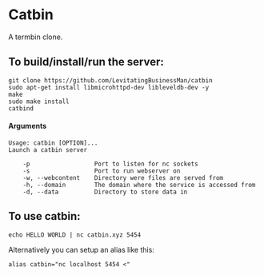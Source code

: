 # Catbin
A termbin clone.

## To build/install/run the server:
```SH
git clone https://github.com/LevitatingBusinessMan/catbin
sudo apt-get install libmicrohttpd-dev libleveldb-dev -y
make
sudo make install
catbind
```

#### Arguments
```
Usage: catbin [OPTION]...
Launch a catbin server

	-p					Port to listen for nc sockets
	-s					Port to run webserver on
	-w, --webcontent	Directory were files are served from
	-h, --domain		The domain where the service is accessed from
	-d, --data			Directory to store data in

```

## To use catbin:
```SH
echo HELLO WORLD | nc catbin.xyz 5454
```
Alternatively you can setup an alias like this:
```SH
alias catbin="nc localhost 5454 <"
```
